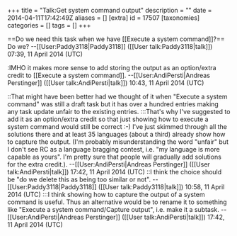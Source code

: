 +++
title = "Talk:Get system command output"
description = ""
date = 2014-04-11T17:42:49Z
aliases = []
[extra]
id = 17507
[taxonomies]
categories = []
tags = []
+++

==Do we need this task when we have [[Execute a system command]]?==
Do we? --[[User:Paddy3118|Paddy3118]] ([[User talk:Paddy3118|talk]]) 07:39, 11 April 2014 (UTC)

:IMHO it makes more sense to add storing the output as an option/extra credit to [[Execute a system command]]. --[[User:AndiPersti|Andreas Perstinger]] ([[User talk:AndiPersti|talk]]) 10:43, 11 April 2014 (UTC)

::That might have been better had we thought of it when "Execute a system command" was still a draft task but it has over a hundred entries making any task update unfair to the existing entries.
:::That's why I've suggested to add it as an option/extra credit so that just showing how to execute a system command would still be correct :-) I've just skimmed through all the solutions there and at least 35 languages (about a third) already show how to capture the output. (I'm probably misunderstanding the word "unfair" but I don't see RC as a language bragging contest, i.e. "my language is more capable as yours". I'm pretty sure that people will gradually add solutions for the extra credit.). --[[User:AndiPersti|Andreas Perstinger]] ([[User talk:AndiPersti|talk]]) 17:42, 11 April 2014 (UTC)
::I think the choice should be "do we delete this as being too similar or not". --[[User:Paddy3118|Paddy3118]] ([[User talk:Paddy3118|talk]]) 10:58, 11 April 2014 (UTC)
:::I think showing how to capture the output of a system command is useful. Thus an alternative would be to rename it to something like "Execute a system command/Capture output", i.e. make it a subtask. --[[User:AndiPersti|Andreas Perstinger]] ([[User talk:AndiPersti|talk]]) 17:42, 11 April 2014 (UTC)
